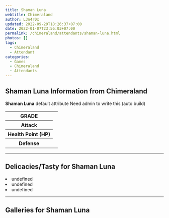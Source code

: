 ```yaml
---
title: Shaman Luna
webtitle: Chimeraland
author: L3n4r0x
updated: 2022-09-29T18:26:37+07:00
date: 2022-01-07T23:56:03+07:00
permalink: /chimeraland/attendants/shaman-luna.html
photos: []
tags:
  - Chimeraland
  - Attendant
categories:
  - Games
  - Chimeraland
  - Attendants
---
```


<section id="bootstrap-wrapper"><link rel="stylesheet" href="https://cdn.statically.io/gh/dimaslanjaka/Web-Manajemen/40ac3225/css/bootstrap-4.5-wrapper.css"/><h1>Shaman Luna Information from Chimeraland</h1><p><b>Shaman Luna</b> default attribute Need admin to write this (auto build)<table><tr><th>GRADE</th><td></td></tr><tr><th>Attack</th><td></td></tr><tr><th>Health Point (HP)</th><td></td></tr><tr><th>Defense</th><td></td></tr></table></p><hr/><h2>Delicacies/Tasty for Shaman Luna</h2><li class="d-flex justify-content-between">undefined </li><li class="d-flex justify-content-between">undefined </li><li class="d-flex justify-content-between">undefined </li><hr/><div id="gallery"><h2>Galleries for Shaman Luna</h2><div class="row"></div></div></section>